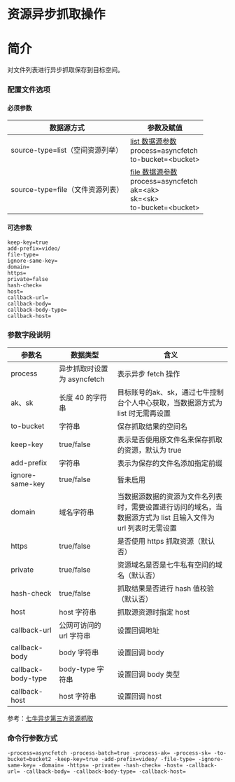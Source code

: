 # 资源异步抓取操作

# 简介
对文件列表进行异步抓取保存到目标空间。

### 配置文件选项

#### 必须参数
|数据源方式|参数及赋值|
|--------|-----|
|source-type=list（空间资源列举）|[list 数据源参数](listbucket.md) <br> process=asyncfetch <br> to-bucket=\<bucket\> |
|source-type=file（文件资源列表）|[file 数据源参数](fileinput.md) <br> process=asyncfetch <br> ak=\<ak\> <br> sk=\<sk\> <br> to-bucket=\<bucket\>|

#### 可选参数
```
keep-key=true
add-prefix=video/
file-type=
ignore-same-key=
domain=
https=
private=false
hash-check=
host=
callback-url=
callback-body=
callback-body-type=
callback-host=
```

### 参数字段说明
|参数名|数据类型 | 含义|  
|-----|-------|-----|  
|process| 异步抓取时设置为 asyncfetch | 表示异步 fetch 操作|  
|ak、sk|长度 40 的字符串|目标账号的ak、sk，通过七牛控制台个人中心获取，当数据源方式为 list 时无需再设置|  
|to-bucket|字符串| 保存抓取结果的空间名|  
|keep-key| true/false| 表示是否使用原文件名来保存抓取的资源，默认为 true|  
|add-prefix| 字符串| 表示为保存的文件名添加指定前缀|  
|ignore-same-key| true/false| 暂未启用|  
|domain| 域名字符串| 当数据源数据的资源为文件名列表时，需要设置进行访问的域名，当数据源方式为 list 且输入文件为 url 列表时无需设置|  
|https| true/false| 是否使用 https 抓取资源（默认否）|  
|private| true/false| 资源域名是否是七牛私有空间的域名（默认否）|  
|hash-check| true/false| 抓取结果是否进行 hash 值校验（默认否）|  
|host| host 字符串| 抓取源资源时指定 host|  
|callback-url| 公网可访问的 url 字符串| 设置回调地址|  
|callback-body| body 字符串| 设置回调 body|  
|callback-body-type| body-type 字符串| 设置回调 body 类型|  
|callback-host| host 字符串| 设置回调 host |  

参考：[七牛异步第三方资源抓取](https://developer.qiniu.com/kodo/api/4097/asynch-fetch)  

### 命令行参数方式
```
-process=asyncfetch -process-batch=true -process-ak= -process-sk= -to-bucket=bucket2 -keep-key=true -add-prefix=video/ -file-type= -ignore-same-key= -domain= -https= -private= -hash-check= -host= -callback-url= -callback-body= -callback-body-type= -callback-host=
```

